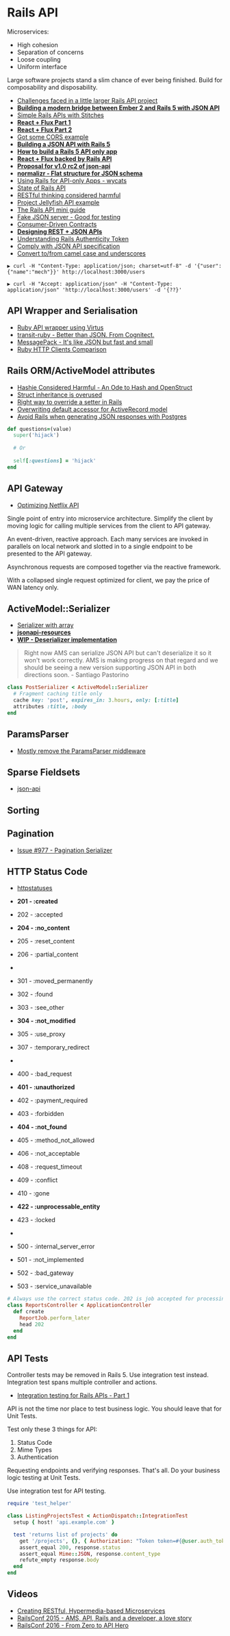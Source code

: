 # Rails API

Microservices:

* High cohesion
* Separation of concerns
* Loose coupling
* Uniform interface

Large software projects stand a slim chance of ever being finished. Build for composability and disposability.

* [Challenges faced in a little larger Rails API project](https://labs.kollegorna.se/blog/2014/11/rails-api/)
* [**Building a modern bridge between Ember 2 and Rails 5 with JSON API**](http://emberigniter.com/modern-bridge-ember-and-rails-5-with-json-api/)
* [Simple Rails APIs with Stitches](http://multithreaded.stitchfix.com/blog/2015/11/04/simple-rails-apis-with-stitches/)
* [**React + Flux Part 1**](https://fancypixel.github.io/blog/2015/01/28/react-plus-flux-backed-by-rails-api/)
* [**React + Flux Part 2**](https://fancypixel.github.io/blog/2015/01/29/react-plus-flux-backed-by-rails-api-part-2/)
* [Got some CORS example](http://slides.com/alanpeabody/breaking-up-with-the-asset-pipeline)
* [**Building a JSON API with Rails 5**](http://blog.codeship.com/building-a-json-api-with-rails-5/)
* [**How to build a Rails 5 API only app**](http://wyeworks.com/blog/2015/6/11/how-to-build-a-rails-5-api-only-and-backbone-application)
* [**React + Flux backed by Rails API**](http://fancypixel.github.io/blog/2015/01/28/react-plus-flux-backed-by-rails-api/)
* [**Proposal for v1.0 rc2 of json-api**](https://github.com/json-api/json-api/pull/341)
* [**normalizr - Flat structure for JSON schema**](https://github.com/gaearon/normalizr)
* [Using Rails for API-only Apps - wycats](https://github.com/rails/rails/blob/efd557a60cd976ac17be9e238111a551599caeb5/railties/guides/source/api_app.textile)
* [State of Rails API](http://hawkins.io/2012/03/state_of_rails_apis/)
* [RESTful thinking considered harmful](http://www.shopify.com/technology/5898287-restful-thinking-considered-harmful)
* [Project Jellyfish API example](https://github.com/projectjellyfish)
* [The Rails API mini guide](http://www.yoniweisbrod.com/rails-api-mini-guide/)
* [Fake JSON server - Good for testing](https://github.com/typicode/json-server)
* [Consumer-Driven Contracts](http://martinfowler.com/articles/consumerDrivenContracts.html)
* [**Designing REST + JSON APIs**](https://stormpath.com/blog/designing-rest-json-apis/)
* [Understanding Rails Authenticity Token](http://stackoverflow.com/questions/941594/understand-rails-authenticity-token?rq=1)
* [Comply with JSON API specification](https://github.com/cerebris/jsonapi-resources)
* [Convert to/from camel case and underscores](https://gist.github.com/timruffles/2780508)

```
▶ curl -H "Content-Type: application/json; charset=utf-8" -d '{"user": {"name":"mech"}}' http://localhost:3000/users

▶ curl -H "Accept: application/json" -H "Content-Type: application/json" 'http://localhost:3000/users' -d '{??}'
```

## API Wrapper and Serialisation

* [Ruby API wrapper using Virtus](http://www.nickdesteffen.com/blog/ruby-api-wrapper-using-virtus-and-typhoeus)
* [transit-ruby - Better than JSON. From Cognitect.](https://github.com/cognitect/transit-ruby)
* [MessagePack - It's like JSON but fast and small](http://msgpack.org/)
* [Ruby HTTP Clients Comparison](https://www.youtube.com/watch?v=x6CeB75aMwc)


## Rails ORM/ActiveModel attributes

* [Hashie Considered Harmful - An Ode to Hash and OpenStruct](http://www.schneems.com/2014/12/15/hashie-considered-harmful.html)
* [Struct inheritance is overused](http://thepugautomatic.com/2013/08/struct-inheritance-is-overused/)
* [Right way to override a setter in Rails](http://stackoverflow.com/questions/10464793/what-is-the-right-way-to-override-a-setter-method-in-ruby-on-rails)
* [Overwriting default accessor for ActiveRecord model](http://api.rubyonrails.org/classes/ActiveRecord/Base.html#class-ActiveRecord%3a%3aBase-label-Overwriting+default+accessors)
* [Avoid Rails when generating JSON responses with Postgres](https://dockyard.com/blog/2014/05/27/avoid-rails-when-generating-json-responses-with-postgresql)

```ruby
def questions=(value)
  super('hijack')
  
  # Or
  
  self[:questions] = 'hijack'
end
```

## API Gateway

* [Optimizing Netflix API](http://techblog.netflix.com/2013/01/optimizing-netflix-api.html)

Single point of entry into microservice architecture. Simplify the client by moving logic for calling multiple services from the client to API gateway.

An event-driven, reactive approach. Each many services are invoked in parallels on local network and slotted in to a single endpoint to be presented to the API gateway.

Asynchronous requests are composed together via the reactive framework.

With a collapsed single request optimized for client, we pay the price of WAN latency only.

## ActiveModel::Serializer

* [Serializer with array](http://stackoverflow.com/questions/17542793/how-do-you-initialize-an-activemodelserializer-class-with-an-activerecordrel)
* [**jsonapi-resources**](https://github.com/cerebris/jsonapi-resources)
* [**WIP - Deserializer implementation**](https://github.com/rails-api/active_model_serializers/pull/950)

> Right now AMS can serialize JSON API but can't deserialize it so it won't work correctly. AMS is making progress on that regard and we should be seeing a new version supporting JSON API in both directions soon. - Santiago Pastorino

```ruby
class PostSerializer < ActiveModel::Serializer
  # Fragment caching title only
  cache key: 'post', expires_in: 3.hours, only: [:title]
  attributes :title, :body
end
```

## ParamsParser

* [Mostly remove the ParamsParser middleware](https://github.com/rails/rails/commit/38d2bf5fd1f3e014f2397898d371c339baa627b1)



## Sparse Fieldsets

* [json-api](https://github.com/dgeb/json-api/blob/v1rc2/format/index.md#sparse-fieldsets-)

## Sorting

## Pagination

* [Issue #977 - Pagination Serializer](https://github.com/rails-api/active_model_serializers/pull/977)

## HTTP Status Code

* [httpstatuses](https://httpstatuses.com/)

* **201 - :created**
* 202 - :accepted
* **204 - :no_content**
* 205 - :reset_content
* 206 - :partial_content
* 
* 301 - :moved_permanently
* 302 - :found
* 303 - :see_other
* **304 - :not_modified**
* 305 - :use_proxy
* 307 - :temporary_redirect
* 
* 400 - :bad_request
* **401 - :unauthorized**
* 402 - :payment_required
* 403 - :forbidden
* **404 - :not_found**
* 405 - :method_not_allowed
* 406 - :not_acceptable
* 408 - :request_timeout
* 409 - :conflict
* 410 - :gone
* **422 - :unprocessable_entity**
* 423 - :locked
* 
* 500 - :internal_server_error
* 501 - :not_implemented
* 502 - :bad_gateway
* 503 - :service_unavailable

```ruby
# Always use the correct status code. 202 is job accepted for processing, but not yet finished.
class ReportsController < ApplicationController
  def create
    ReportJob.perform_later
    head 202
  end
end
```

## API Tests

Controller tests may be removed in Rails 5. Use integration test instead. Integration test spans multiple controller and actions.

* [Integration testing for Rails APIs - Part 1](https://lnikki.la/articles/rails-api-integration-tests-1/)

API is not the time nor place to test business logic. You should leave that for Unit Tests.

Test only these 3 things for API:

1. Status Code
2. Mime Types
3. Authentication

Requesting endpoints and verifying responses. That's all. Do your business logic testing at Unit Tests.

Use integration test for API testing.

```ruby
require 'test_helper'

class ListingProjectsTest < ActionDispatch::IntegrationTest
  setup { host! 'api.example.com' }

  test 'returns list of projects' do
    get '/projects', {}, { Authorization: "Token token=#{@user.auth_token}" }
    assert_equal 200, response.status
    assert_equal Mime::JSON, response.content_type
    refute_empty response.body
  end
end
```

## Videos

* [Creating RESTful, Hypermedia-based Microservices](https://www.youtube.com/watch?v=zbeMDM-zDNI)
* [RailsConf 2015 - AMS, API, Rails and a developer, a love story](https://www.youtube.com/watch?v=PqgQNgWdUB8)
* [RailsConf 2016 - From Zero to API Hero](https://www.youtube.com/watch?v=Af5HDgvGuXk)